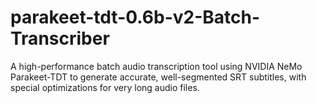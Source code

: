 # parakeet-tdt-0.6b-v2-Batch-Transcriber
A high-performance batch audio transcription tool using NVIDIA NeMo Parakeet-TDT to generate accurate, well-segmented SRT subtitles, with special optimizations for very long audio files.
